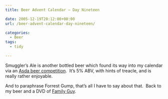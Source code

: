 ```yaml
---
title: Beer Advent Calendar – Day Nineteen

date: 2005-12-19T20:12:00+00:00
url: /beer-advent-calendar-day-nineteen/

categories:
  - Beer
tags:
  - tidy

---
```

Smuggler’s Ale is another bottled beer which found its way into my calendar via an [Asda beer competition][1].  It’s 5% ABV, with hints of treacle, and is really rather enjoyable.

And to paraphrase Forrest Gump, that’s all I have to say about that.  Back to my beer and a DVD of [Family Guy][2].

 [1]: http://www.asda-beer.co.uk/pages/competition.html
 [2]: http://www.familyguy.com